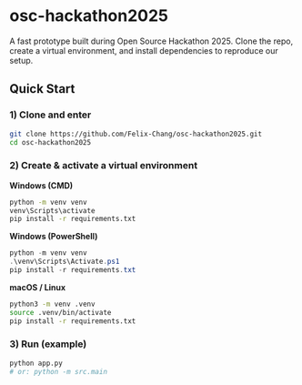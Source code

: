 # osc-hackathon2025
A fast prototype built during Open Source Hackathon 2025. Clone the repo, create a virtual environment, and install dependencies to reproduce our setup.

## Quick Start

### 1) Clone and enter
```bash
git clone https://github.com/Felix-Chang/osc-hackathon2025.git
cd osc-hackathon2025
```

### 2) Create & activate a virtual environment

**Windows (CMD)**
```cmd
python -m venv venv
venv\Scripts\activate
pip install -r requirements.txt
```

**Windows (PowerShell)**
```powershell
python -m venv venv
.\venv\Scripts\Activate.ps1
pip install -r requirements.txt
```

**macOS / Linux**
```bash
python3 -m venv .venv
source .venv/bin/activate
pip install -r requirements.txt
```

### 3) Run (example)
```bash
python app.py
# or: python -m src.main
```
